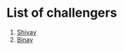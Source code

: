 # List of challengers
1. [Shivay](https://github.com/shivaylamba)
2. [Binay](https://github.com/binay-tripathy)
